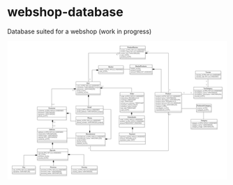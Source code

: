 # webshop-database
Database suited for a webshop (work in progress)

![alt text](https://github.com/robvik/webshop-database/blob/master/er-model_work_in_progress.png?raw=true)

